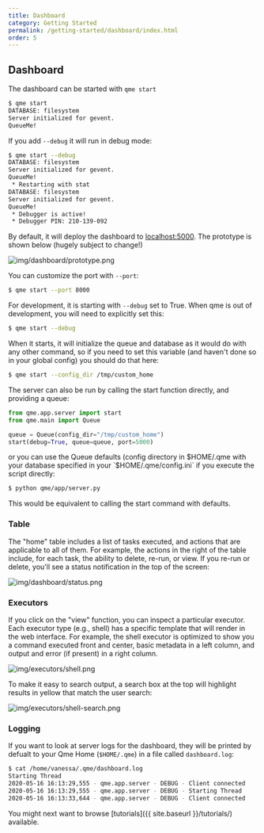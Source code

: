 ```yaml
---
title: Dashboard
category: Getting Started
permalink: /getting-started/dashboard/index.html
order: 5
---
```


## Dashboard

The dashboard can be started with `qme start`

```bash
$ qme start
DATABASE: filesystem
Server initialized for gevent.
QueueMe!
```

If you add `--debug` it will run in debug mode:

```bash
$ qme start --debug
DATABASE: filesystem
Server initialized for gevent.
QueueMe!
 * Restarting with stat
DATABASE: filesystem
Server initialized for gevent.
QueueMe!
 * Debugger is active!
 * Debugger PIN: 210-139-092
```

By default, it will deploy the dashboard to [localhost:5000](http://localhost:5000).
The prototype is shown below (hugely subject to change!)

![img/dashboard/prototype.png](../img/dashboard/prototype.png)

You can customize the port with `--port`:

```bash
$ qme start --port 8000
```

For development, it is starting with `--debug` set to True. When qme is out of
development, you will need to explicitly set this:

```bash
$ qme start --debug
```

When it starts, it will initialize the queue and database as it would do with
any other command, so if you need to set this variable (and haven't done
so in your global config) you should do that here:

```bash
$ qme start --config_dir /tmp/custom_home
```

The server can also be run by calling the start function directly, and providing
a queue:

```python
from qme.app.server import start
from qme.main import Queue

queue = Queue(config_dir="/tmp/custom_home")
start(debug=True, queue=queue, port=5000)
```

or you can use the Queue defaults (config directory in $HOME/.qme with your database
specified in your `$HOME/.qme/config.ini` if you execute the script
directly:

```bash
$ python qme/app/server.py
```

This would be equivalent to calling the start command with defaults.

### Table

The "home" table includes a list of tasks executed, and actions that are
applicable to all of them. For example,  the actions in the right of the table include, 
for each task, the ability to delete, re-run, or view. If you re-run or delete, you'll see a status
notification in the top of the screen:

![img/dashboard/status.png](../img/dashboard/status.png)


### Executors

If you click on the "view" function, you can inspect a particular executor.
Each executor type (e.g., shell) has a specific template that will render in
the web interface. For example, the shell executor is optimized to show
you a command executed front and center, basic metadata in a left column, and output and error (if present)
in a right column.

![img/executors/shell.png](../img/executors/shell.png)

To make it easy to search output, a search box at the top will highlight results
in yellow that match the user search:

![img/executors/shell-search.png](../img/executors/shell-search.png)

### Logging

If you want to look at server logs for the dashboard, they will be printed
by defualt to your Qme Home (`$HOME/.qme`) in a file called `dashboard.log`:

```bash
$ cat /home/vanessa/.qme/dashboard.log 
Starting Thread
2020-05-16 16:13:29,555 - qme.app.server - DEBUG - Client connected
2020-05-16 16:13:29,555 - qme.app.server - DEBUG - Starting Thread
2020-05-16 16:13:33,644 - qme.app.server - DEBUG - Client connected
```


You might next want to browse [tutorials]({{ site.baseurl }}/tutorials/) available.
